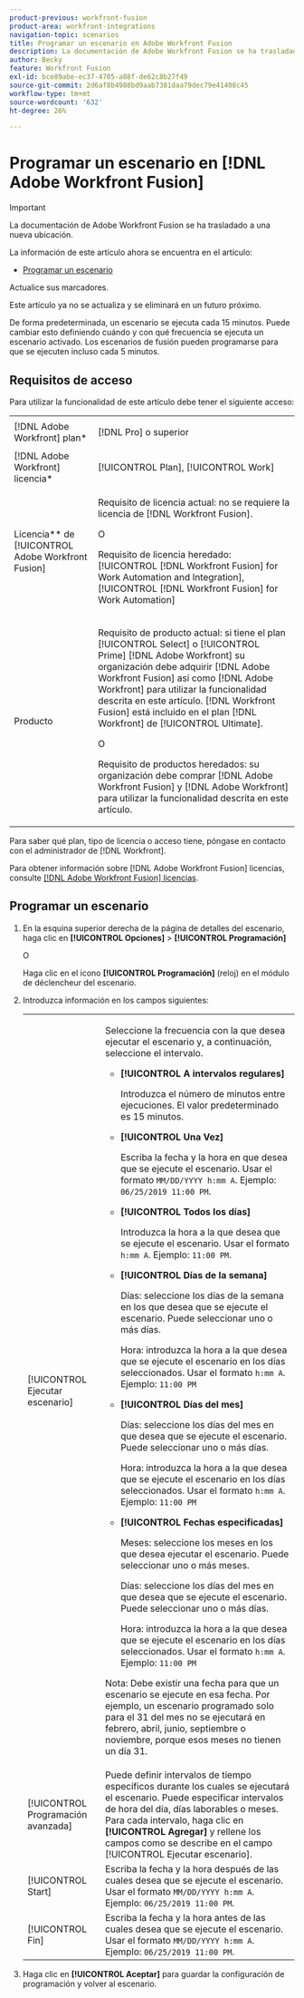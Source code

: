 ```yaml
---
product-previous: workfront-fusion
product-area: workfront-integrations
navigation-topic: scenarios
title: Programar un escenario en Adobe Workfront Fusion
description: La documentación de Adobe Workfront Fusion se ha trasladado a una nueva ubicación. Este artículo ha quedado obsoleto, pero contiene un vínculo al nuevo artículo que cubre esta funcionalidad.
author: Becky
feature: Workfront Fusion
exl-id: bce89abe-ec37-4705-a88f-de62c8b27f49
source-git-commit: 2d6af8b4988bd9aab7381daa79dec79e41408c45
workflow-type: tm+mt
source-wordcount: '632'
ht-degree: 26%

---
```


# Programar un escenario en [!DNL Adobe Workfront Fusion]

>[!IMPORTANT]
>
>La documentación de Adobe Workfront Fusion se ha trasladado a una nueva ubicación.
>
>La información de este artículo ahora se encuentra en el artículo:
>
>* [Programar un escenario](https://experienceleague.adobe.com/docs/workfront-fusion/using/create-scenarios/configure-scenario-settings/schedule-a-scenario.html)
>
>Actualice sus marcadores.
>
>Este artículo ya no se actualiza y se eliminará en un futuro próximo.

De forma predeterminada, un escenario se ejecuta cada 15 minutos. Puede cambiar esto definiendo cuándo y con qué frecuencia se ejecuta un escenario activado. Los escenarios de fusión pueden programarse para que se ejecuten incluso cada 5 minutos.

## Requisitos de acceso

Para utilizar la funcionalidad de este artículo debe tener el siguiente acceso:

<table style="table-layout:auto">   
 <col> 
 <col> 
 <tbody> 
  <tr> 
    <td role="rowheader">[!DNL Adobe Workfront] plan*</td> 
   <td> <p>[!DNL Pro] o superior</p> </td> 
  </tr> 
  <tr data-mc-conditions=""> 
   <td role="rowheader">[!DNL Adobe Workfront] licencia*</td> 
   <td> <p>[!UICONTROL Plan], [!UICONTROL Work]</p> </td> 
  </tr> 
  <tr> 
   <td role="rowheader">Licencia** de [!UICONTROL Adobe Workfront Fusion]</td> 
  <td>
   <p>Requisito de licencia actual: no se requiere la licencia de [!DNL Workfront Fusion].</p>
   <p>O</p>
   <p>Requisito de licencia heredado: [!UICONTROL [!DNL Workfront Fusion] for Work Automation and Integration], [!UICONTROL [!DNL Workfront Fusion] for Work Automation]</p>
   </td>    </tr> 
  <tr> 
   <td role="rowheader">Producto</td> 
   <td>
   <p>Requisito de producto actual: si tiene el plan [!UICONTROL Select] o [!UICONTROL Prime] [!DNL Adobe Workfront] su organización debe adquirir [!DNL Adobe Workfront Fusion] así como [!DNL Adobe Workfront] para utilizar la funcionalidad descrita en este artículo. [!DNL Workfront Fusion] está incluido en el plan [!DNL Workfront] de [!UICONTROL Ultimate].</p>
   <p>O</p>
   <p>Requisito de productos heredados: su organización debe comprar [!DNL Adobe Workfront Fusion] y [!DNL Adobe Workfront] para utilizar la funcionalidad descrita en este artículo.</p>
   </td> 
  </tr> 
 </tbody> 
</table>

Para saber qué plan, tipo de licencia o acceso tiene, póngase en contacto con el administrador de [!DNL Workfront].

Para obtener información sobre [!DNL Adobe Workfront Fusion] licencias, consulte [[!DNL Adobe Workfront Fusion] licencias](../../workfront-fusion/get-started/license-automation-vs-integration.md).

## Programar un escenario

1. En la esquina superior derecha de la página de detalles del escenario, haga clic en **[!UICONTROL Opciones]** > **[!UICONTROL Programación]**

   O

   Haga clic en el icono **[!UICONTROL Programación]** (reloj) en el módulo de déclencheur del escenario.

1. Introduzca información en los campos siguientes:

   <table style="table-layout:auto">   
    <col> 
    <col> 
    <tbody> 
     <tr> 
      <td role="rowheader">[!UICONTROL Ejecutar escenario]</td> 
      <td> <p>Seleccione la frecuencia con la que desea ejecutar el escenario y, a continuación, seleccione el intervalo.</p> 
       <ul> 
        <li> <p><strong>[!UICONTROL A intervalos regulares]</strong> </p> <p>Introduzca el número de minutos entre ejecuciones. El valor predeterminado es 15 minutos.</p> </li> 
        <li> <p><strong>[!UICONTROL Una Vez]</strong> </p> <p>Escriba la fecha y la hora en que desea que se ejecute el escenario. Usar el formato <code>MM/DD/YYYY h:mm A</code>. Ejemplo: <code>06/25/2019 11:00 PM</code>.</p> </li> 
        <li> <p><strong>[!UICONTROL Todos los días]</strong> </p> <p>Introduzca la hora a la que desea que se ejecute el escenario. Usar el formato <code>h:mm A</code>. Ejemplo: <code>11:00 PM</code>.</p> </li> 
        <li> <p><strong>[!UICONTROL Días de la semana]</strong> </p> <p>Días: seleccione los días de la semana en los que desea que se ejecute el escenario. Puede seleccionar uno o más días.</p> <p>Hora: introduzca la hora a la que desea que se ejecute el escenario en los días seleccionados. Usar el formato <code>h:mm A</code>. Ejemplo: <code>11:00 PM</code></p> </li> 
        <li> <p><strong>[!UICONTROL Días del mes]</strong> </p> <p>Días: seleccione los días del mes en que desea que se ejecute el escenario. Puede seleccionar uno o más días.</p> <p>Hora: introduzca la hora a la que desea que se ejecute el escenario en los días seleccionados. Usar el formato <code>h:mm A</code>. Ejemplo: <code>11:00 PM</code></p> </li> 
        <li> <p><strong>[!UICONTROL Fechas especificadas]</strong> </p> <p>Meses: seleccione los meses en los que desea ejecutar el escenario. Puede seleccionar uno o más meses.</p> <p>Días: seleccione los días del mes en que desea que se ejecute el escenario. Puede seleccionar uno o más días.</p> <p>Hora: introduzca la hora a la que desea que se ejecute el escenario en los días seleccionados. Usar el formato <code>h:mm A</code>. Ejemplo: <code>11:00 PM</code></p> </li> 
       </ul> <p>Nota: Debe existir una fecha para que un escenario se ejecute en esa fecha. Por ejemplo, un escenario programado solo para el 31 del mes no se ejecutará en febrero, abril, junio, septiembre o noviembre, porque esos meses no tienen un día 31.</p> </td> 
     </tr> 
     <tr> 
      <td role="rowheader">[!UICONTROL Programación avanzada]</td> 
      <td>Puede definir intervalos de tiempo específicos durante los cuales se ejecutará el escenario. Puede especificar intervalos de hora del día, días laborables o meses. Para cada intervalo, haga clic en <strong>[!UICONTROL Agregar]</strong> y rellene los campos como se describe en el campo [!UICONTROL Ejecutar escenario].</td> 
     </tr> 
     <tr> 
      <td role="rowheader">[!UICONTROL Start]</td> 
      <td>Escriba la fecha y la hora después de las cuales desea que se ejecute el escenario. Usar el formato <code>MM/DD/YYYY h:mm A</code>. Ejemplo: <code>06/25/2019 11:00 PM</code>.</td> 
     </tr> 
     <tr> 
      <td role="rowheader">[!UICONTROL Fin]</td> 
      <td>Escriba la fecha y la hora antes de las cuales desea que se ejecute el escenario. Usar el formato <code>MM/DD/YYYY h:mm A</code>. Ejemplo: <code>06/25/2019 11:00 PM</code>.</td> 
     </tr> 
    </tbody> 
   </table>

1. Haga clic en **[!UICONTROL Aceptar]** para guardar la configuración de programación y volver al escenario.

